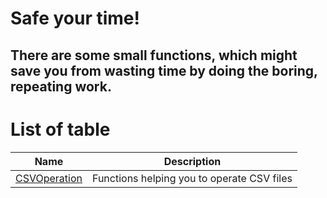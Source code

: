 # Safe your time!

## There are some small functions, which might save you from wasting time by doing the boring, repeating work.

# List of table

| Name | Description |
| ---- | ----------- |
| [CSVOperation](https://github.com/DongzhenHuangfu/Save-My-Time/tree/master/CSVTools) | Functions helping you to operate CSV files |